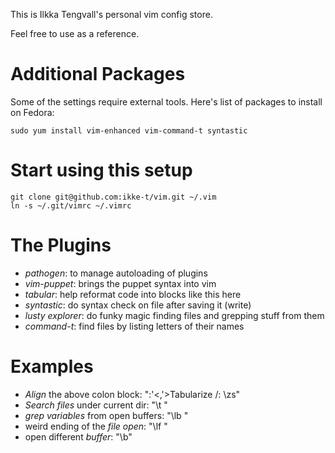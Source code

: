 This is Ilkka Tengvall's personal vim config store.

Feel free to use as a reference.

Additional Packages
===================

Some of the settings require external tools. Here's list of packages to install on Fedora:

`sudo yum install vim-enhanced vim-command-t syntastic`


Start using this setup
======================

```
git clone git@github.com:ikke-t/vim.git ~/.vim
ln -s ~/.git/vimrc ~/.vimrc
```

The Plugins
===========

- *pathogen*:        to manage autoloading of plugins
- *vim-puppet*:      brings the puppet syntax into vim
- *tabular*:         help reformat code into blocks like this here
- *syntastic*:       do syntax check on file after saving it (write)
- *lusty explorer*:  do funky magic finding files and grepping stuff from them
- *command-t*:       find files by listing letters of their names


Examples
========

- *Align* the above colon block:       ":'<,'>Tabularize /:  \zs"
- *Search files* under current dir:    "\t <type letters>"
- *grep variables* from open buffers:  "\lb <pattern>"
- weird ending of the *file open*:     "\lf <pattern>"
- open different *buffer*:             "\b"

